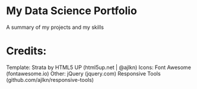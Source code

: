 # My Data Science Portfolio

A summary of my projects and my skills

# Credits:

Template: Strata by HTML5 UP (html5up.net | @ajlkn)
Icons: Font Awesome (fontawesome.io)
Other: jQuery (jquery.com)
       Responsive Tools (github.com/ajlkn/responsive-tools)